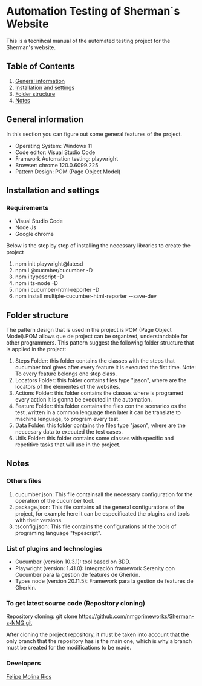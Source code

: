 # Automation Testing of Sherman´s Website
This is a tecnihcal manual of the automated testing project for the Sherman's website.
## Table of Contents
1. [General information]()
2. [Installation and settings]()
3. [Folder structure]()
4. [Notes]()


## General information
In this section you can figure out some general features of the project.
* Operating System: Windows 11
* Code editor: Visual Studio Code
* Framwork Automation testing: playwright
* Browser: chrome 120.0.6099.225
* Pattern Design: POM (Page Object Model)

## Installation and settings

### Requirements
* Visual Studio Code
* Node Js
* Google chrome

Below is the step by step of installing the necessary libraries to create the project
1. npm init playwright@latesd
2. npm i @cucmber/cucumber -D
3. npm i typescript -D
4. npm i ts-node -D
5. npm i cucumber-html-reporter -D
6. npm install multiple-cucumber-html-reporter --save-dev

## Folder structure
The pattern design that is used in the project is POM (Page Object Model).POM allows que de project can be organized, understandable for other programmers. This pattern suggest the following folder structure that is applied in the project:

1. Steps Folder: this folder contains the classes with the steps that cucumber tool gives after every feature it is executed the fist time. 
   Note: To every feature belongs one step class.
2. Locators Folder: this folder contains files type "jason", where are the locators of the elementes of the websites.
3. Actions Folder: this folder contains the classes where is programed every action it is gonna be executed in the automation.
4. Feature Folder: this folder contains the files con the scenarios os the test ,written in a common lenguage then later it can be translate to machine lenguage, to program every test.
5. Data Folder: this folder contains the files type "jason", where are the neccesary data to executed the test cases.
6. Utils Folder: this folder contains some classes with specific and repetitive tasks that will use in the project.

## Notes
### Others files
1. cucumber.json: This file containsall the necessary configuration for the operation of the cucumber tool.
2. package.json: This file contains all the general configurations of the project, for example here it can be especificated the plugins and tools with their versions.
3. tsconfig.json: This file contains the configurations of the tools of programing language "typescript". 
   
### List of plugins and technologies
* Cucumber (version 10.3.1): tool based on BDD.
* Playwright (version: 1.41.0): Integración framework Serenity con Cucumber para la gestion de features de Gherkin.
* Types node (version 20.11.5): Framework para la gestion de features de Gherkin.
  
### To get latest source code (Repository cloning)
Repository cloning:
git clone https://github.com/nmgprimeworks/Sherman-s-NMG.git

After cloning the project repository, it must be taken into account that the only branch that the repository has is the main one, which is why a branch must be created for the modifications to be made.

### Developers <a name="Developers"></a>
[Felipe Molina Rios](mailto:felipe.molina@nationwidegroup.org)
